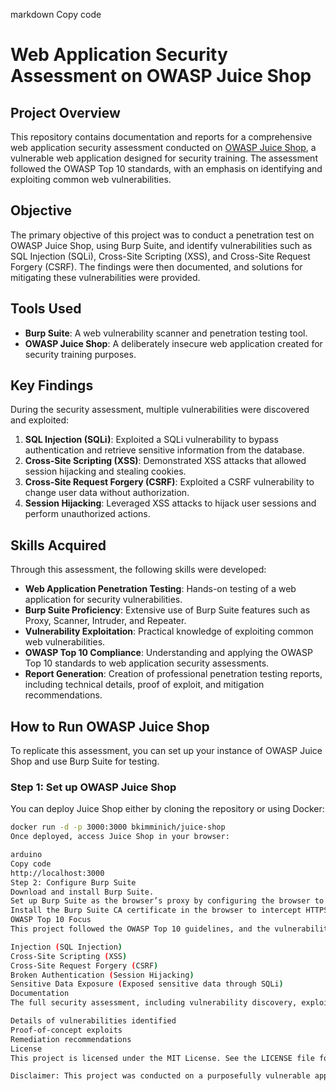 markdown
Copy code
# Web Application Security Assessment on OWASP Juice Shop

## Project Overview
This repository contains documentation and reports for a comprehensive web application security assessment conducted on [OWASP Juice Shop](https://owasp.org/www-project-juice-shop/), a vulnerable web application designed for security training. The assessment followed the OWASP Top 10 standards, with an emphasis on identifying and exploiting common web vulnerabilities.

## Objective
The primary objective of this project was to conduct a penetration test on OWASP Juice Shop, using Burp Suite, and identify vulnerabilities such as SQL Injection (SQLi), Cross-Site Scripting (XSS), and Cross-Site Request Forgery (CSRF). The findings were then documented, and solutions for mitigating these vulnerabilities were provided.

## Tools Used
- **Burp Suite**: A web vulnerability scanner and penetration testing tool.
- **OWASP Juice Shop**: A deliberately insecure web application created for security training purposes.

## Key Findings
During the security assessment, multiple vulnerabilities were discovered and exploited:

1. **SQL Injection (SQLi)**: Exploited a SQLi vulnerability to bypass authentication and retrieve sensitive information from the database.
2. **Cross-Site Scripting (XSS)**: Demonstrated XSS attacks that allowed session hijacking and stealing cookies.
3. **Cross-Site Request Forgery (CSRF)**: Exploited a CSRF vulnerability to change user data without authorization.
4. **Session Hijacking**: Leveraged XSS attacks to hijack user sessions and perform unauthorized actions.

## Skills Acquired
Through this assessment, the following skills were developed:
- **Web Application Penetration Testing**: Hands-on testing of a web application for security vulnerabilities.
- **Burp Suite Proficiency**: Extensive use of Burp Suite features such as Proxy, Scanner, Intruder, and Repeater.
- **Vulnerability Exploitation**: Practical knowledge of exploiting common web vulnerabilities.
- **OWASP Top 10 Compliance**: Understanding and applying the OWASP Top 10 standards to web application security assessments.
- **Report Generation**: Creation of professional penetration testing reports, including technical details, proof of exploit, and mitigation recommendations.

## How to Run OWASP Juice Shop
To replicate this assessment, you can set up your instance of OWASP Juice Shop and use Burp Suite for testing.

### Step 1: Set up OWASP Juice Shop
You can deploy Juice Shop either by cloning the repository or using Docker:
```bash
docker run -d -p 3000:3000 bkimminich/juice-shop
Once deployed, access Juice Shop in your browser:

arduino
Copy code
http://localhost:3000
Step 2: Configure Burp Suite
Download and install Burp Suite.
Set up Burp Suite as the browser’s proxy by configuring the browser to use 127.0.0.1:8080 as the proxy address.
Install the Burp Suite CA certificate in the browser to intercept HTTPS traffic.
OWASP Top 10 Focus
This project followed the OWASP Top 10 guidelines, and the vulnerabilities discovered corresponded with several of the top 10 categories:

Injection (SQL Injection)
Cross-Site Scripting (XSS)
Cross-Site Request Forgery (CSRF)
Broken Authentication (Session Hijacking)
Sensitive Data Exposure (Exposed sensitive data through SQLi)
Documentation
The full security assessment, including vulnerability discovery, exploitation, and mitigation strategies, is documented in the Assessment Report. This includes:

Details of vulnerabilities identified
Proof-of-concept exploits
Remediation recommendations
License
This project is licensed under the MIT License. See the LICENSE file for details.

Disclaimer: This project was conducted on a purposefully vulnerable application for educational purposes only. Do not use these techniques on applications you do not own or have explicit permission to test.
